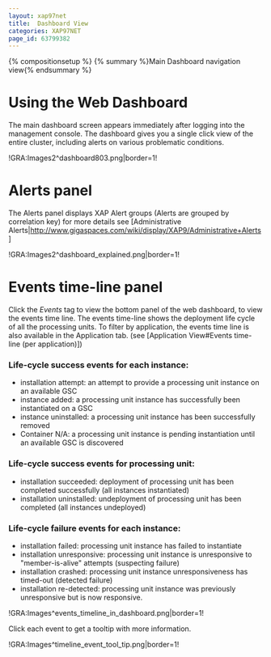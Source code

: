 ```yaml
---
layout: xap97net
title:  Dashboard View
categories: XAP97NET
page_id: 63799382
---
```


{% compositionsetup %}
{% summary %}Main Dashboard navigation view{% endsummary %}


# Using the Web Dashboard

The main dashboard screen appears immediately after logging into the management console. The dashboard gives you a single click view of the entire cluster, including alerts on various problematic conditions.

!GRA:Images2^dashboard803.png|border=1!

# Alerts panel

The Alerts panel displays XAP Alert groups (Alerts are grouped by correlation key) for more details see [Administrative Alerts|http://www.gigaspaces.com/wiki/display/XAP9/Administrative+Alerts]

!GRA:Images2^dashboard_explained.png|border=1!

# Events time-line panel

Click the _Events_ tag to view the bottom panel of the web dashboard, to view the events time line.
The events time-line shows the deployment life cycle of all the processing units.
To filter by application, the events time line is also available in the Application tab. (see [Application View#Events time-line (per application)])

### Life-cycle success events for each instance:

- installation attempt: an attempt to provide a processing unit instance on an available GSC
- instance added: a processing unit instance has successfully been instantiated on a GSC
- instance uninstalled: a processing unit instance has been successfully removed
- Container N/A: a processing unit instance is pending instantiation until an available GSC is discovered

### Life-cycle success events for processing unit:

- installation succeeded: deployment of processing unit has been completed successfully (all instances instantiated)
- installation uninstalled: undeployment of processing unit has been completed (all instances undeployed)

### Life-cycle failure events for each instance:

- installation failed: processing unit instance has failed to instantiate
- installation unresponsive: processing unit instance is unresponsive to "member-is-alive" attempts (suspecting failure)
- installation crashed: processing unit instance unresponsiveness has timed-out (detected failure)
- installation re-detected: processing unit instance was previously unresponsive but is now responsive.

!GRA:Images^events_timeline_in_dashboard.png|border=1!

Click each event to get a tooltip with more information.

!GRA:Images^timeline_event_tool_tip.png|border=1!
